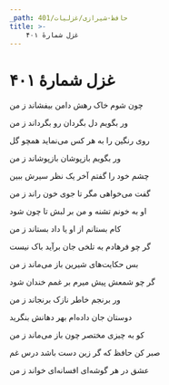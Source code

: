 ```yaml
---
_path: حافظ-شیرازی/غزلیات/401
title: >-
    غزل شمارهٔ ۴۰۱
---
```

# غزل شمارهٔ ۴۰۱

<div class="b" id="bn1"><div class="m1"><p>چون شوم خاک رهش دامن بیفشاند ز من</p></div>
<div class="m2"><p>ور بگویم دل بگردان رو بگرداند ز من</p></div></div>
<div class="b" id="bn2"><div class="m1"><p>روی رنگین را به هر کس می‌نماید همچو گل</p></div>
<div class="m2"><p>ور بگویم بازپوشان بازپوشاند ز من</p></div></div>
<div class="b" id="bn3"><div class="m1"><p>چشم خود را گفتم آخر یک نظر سیرش ببین</p></div>
<div class="m2"><p>گفت می‌خواهی مگر تا جوی خون راند ز من</p></div></div>
<div class="b" id="bn4"><div class="m1"><p>او به خونم تشنه و من بر لبش تا چون شود</p></div>
<div class="m2"><p>کام بستانم از او یا داد بستاند ز من</p></div></div>
<div class="b" id="bn5"><div class="m1"><p>گر چو فرهادم به تلخی جان برآید باک نیست</p></div>
<div class="m2"><p>بس حکایت‌های شیرین باز می‌ماند ز من</p></div></div>
<div class="b" id="bn6"><div class="m1"><p>گر چو شمعش پیش میرم بر غمم خندان شود</p></div>
<div class="m2"><p>ور برنجم خاطر نازک برنجاند ز من</p></div></div>
<div class="b" id="bn7"><div class="m1"><p>دوستان جان داده‌ام بهر دهانش بنگرید</p></div>
<div class="m2"><p>کو به چیزی مختصر چون باز می‌ماند ز من</p></div></div>
<div class="b" id="bn8"><div class="m1"><p>صبر کن حافظ که گر زین دست باشد درس غم</p></div>
<div class="m2"><p>عشق در هر گوشه‌ای افسانه‌ای خواند ز من</p></div></div>
